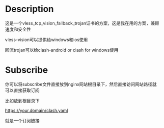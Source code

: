 # Description
这是一个vless_tcp_vision_fallback_trojan证书的方案，这是我在用的方案，兼顾速度和安全性

vless-vision可以提供给windows和ios使用

回流trojan可以给clash-android or clash for windows使用

# Subscribe
你可以将subscribe文件直接放到nginx网站根目录下，然后直接访问网站路径就可以直接获取订阅

比如放到根目录下

https://your.domain/clash.yaml

就是一个订阅链接

